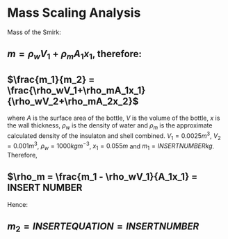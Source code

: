 # Mass Scaling Analysis

Mass of the Smirk:
## $m = \rho_wV_1+\rho_mA_1x_1$, therefore:
## $\frac{m_1}{m_2} = \frac{\rho_wV_1+\rho_mA_1x_1}{\rho_wV_2+\rho_mA_2x_2}$
where $A$ is the surface area of the bottle, $V$ is the volume of the bottle, $x$ is the wall thickness, $\rho_w$ is the density of water and $\rho_m$ is the approximate calculated density of the insulaton and shell combined.
$V_1 = 0.0025 m^3$, $V_2 = 0.001 m^3$, $\rho_w = 1000 kgm^{-3}$, $x_1 = 0.055 m$ and $m_1 = INSERT NUMBERkg$. Therefore,
## $\rho_m = \frac{m_1 - \rho_wV_1}{A_1x_1} = INSERT NUMBER

Hence:

## $m_2 = INSERT EQUATION = INSERT NUMBER$
